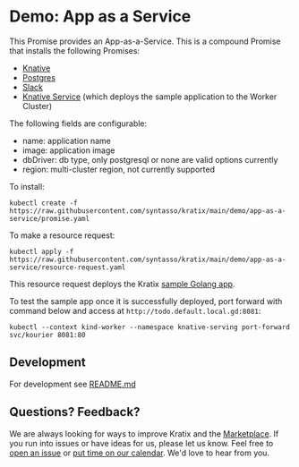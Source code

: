 # Demo: App as a Service

This Promise provides an App-as-a-Service. This is a compound Promise that installs the following Promises:

- [Knative](https://github.com/syntasso/kratix-marketplace/tree/main/knative)
- [Postgres](https://github.com/syntasso/kratix-marketplace/tree/main/postgresql)
- [Slack](https://github.com/syntasso/kratix-marketplace/tree/main/slack)
- [Knative Service](../knative-service/) (which deploys the sample application to the Worker Cluster)

The following fields are configurable:

- name: application name
- image: application image
- dbDriver: db type, only postgresql or none are valid options currently
- region: multi-cluster region, not currently supported


To install:
```
kubectl create -f https://raw.githubusercontent.com/syntasso/kratix/main/demo/app-as-a-service/promise.yaml
```

To make a resource request:
```
kubectl apply -f https://raw.githubusercontent.com/syntasso/kratix/main/demo/app-as-a-service/resource-request.yaml
```

This resource request deploys the Kratix [sample Golang app](https://github.com/syntasso/sample-golang-app).

To test the sample app once it is successfully deployed, port forward with command below and access at `http://todo.default.local.gd:8081`:
```
kubectl --context kind-worker --namespace knative-serving port-forward svc/kourier 8081:80
```

## Development

For development see [README.md](./internal/README.md)

## Questions? Feedback?

We are always looking for ways to improve Kratix and the [Marketplace](kratix.io/marketplace). If you run into issues or have ideas for us, please let us know. Feel free to [open an issue](https://github.com/syntasso/kratix-marketplace/issues/new/choose) or [put time on our calendar](https://www.syntasso.io/contact-us). We'd love to hear from you.
